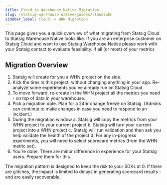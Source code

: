 ```yaml
---
title: Cloud to Warehouse Native Migration
slug: /statsig-warehouse-native/guides/cloud2whn
sidebar_label: Cloud -> WHN Migration
---
```


This page gives you a quick overview of what migrating from Statsig Cloud to Statsig Warehouse Native looks like. If you are an enterprise customer on Statsig Cloud and want to use Statsig Warehouse Native please work with your Statsig contact to evaluate feasibility. If all (or most) of your metrics 

## Migration Overview
1. Statsig will create for you a WHN project on the side.
2. Kick the tires in this project, without changing anything in your app. Re-analyze some experiments you've already run on Statsig Cloud.
3. To move forward, re-create in the WHN project all the metrics you need - on top of data in your warehouse.
4. Pick a migration date. Plan for a 24hr change freeze on Statsig. (Admins can continue to make changes in case you need to respond to an incident.)
5. During the migration window
    a. Statsig will copy the metrics from your WHN project to your current project
    b. Statsig will turn your current project into a WHN project
    c. Statsig will run validation and then ask you help validate the health of the project
    d. For any in-progress experiments, you will need to select scorecard metrics (from the WHN metric set).
6. You're done. There are minor difference in experience for your Statsig users. Prepare them for this.  

The migration pattern is designed to keep the risk to your SDKs at 0. If there are glitches, the impact is limited to delays in generating scorecard results - and are easily recoverable.  
